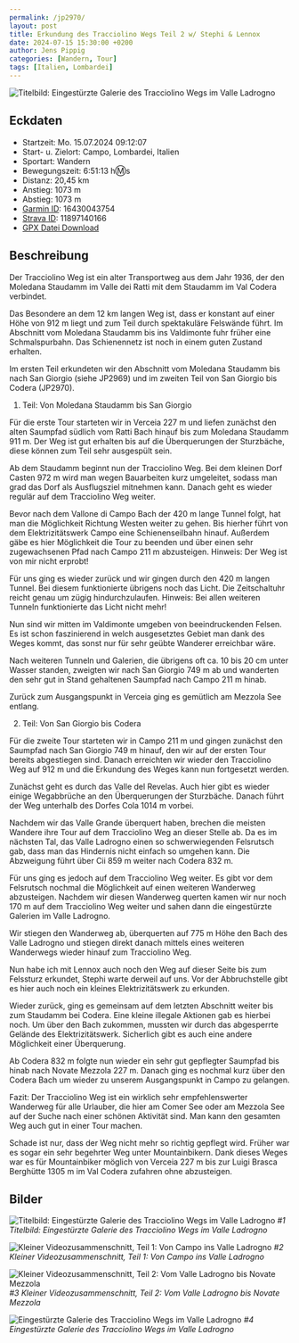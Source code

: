 ```yaml
---
permalink: /jp2970/
layout: post
title: Erkundung des Tracciolino Wegs Teil 2 w/ Stephi & Lennox
date: 2024-07-15 15:30:00 +0200
author: Jens Pippig
categories: [Wandern, Tour]
tags: [Italien, Lombardei]
---
```


![Titelbild: Eingestürzte Galerie des Tracciolino Wegs im Valle Ladrogno](https://dgtzuqphqg23d.cloudfront.net/hCWDbNBWbTyoVAfHVOr0y_NnysYCpIcduPVdQXTF0vI-2048x1365.jpg)

## Eckdaten

- Startzeit: Mo. 15.07.2024 09:12:07
- Start- u. Zielort: Campo, Lombardei, Italien
- Sportart: Wandern
- Bewegungszeit: 6:51:13 h:m:s
- Distanz: 20,45 km
- Anstieg: 1073 m
- Abstieg: 1073 m
- [Garmin ID](https://connect.garmin.com/modern/activity/16430043754): 16430043754
- [Strava ID](https://www.strava.com/activities/11897140166): 11897140166
- [GPX Datei Download](https://www.strava.com/activities/11897140166/export_gpx)

## Beschreibung

Der Tracciolino Weg ist ein alter Transportweg aus dem Jahr 1936, der den Moledana Staudamm im Valle dei Ratti mit dem Staudamm im Val Codera verbindet.

Das Besondere an dem 12 km langen Weg ist, dass er konstant auf einer Höhe von 912 m liegt und zum Teil durch spektakuläre Felswände führt. Im Abschnitt vom Moledana Staudamm bis ins Valdimonte fuhr früher eine Schmalspurbahn. Das Schienennetz ist noch in einem guten Zustand erhalten.

Im ersten Teil erkundeten wir den Abschnitt vom Moledana Staudamm bis nach San Giorgio (siehe JP2969) und im zweiten Teil von San Giorgio bis Codera (JP2970).

1. Teil: Von Moledana Staudamm bis San Giorgio

Für die erste Tour starteten wir in Verceia 227 m und liefen zunächst den alten Saumpfad südlich vom Ratti Bach hinauf bis zum Moledana Staudamm 911 m. Der Weg ist gut erhalten bis auf die Überquerungen der Sturzbäche, diese können zum Teil sehr ausgespült sein.

Ab dem Staudamm beginnt nun der Tracciolino Weg. Bei dem kleinen Dorf Casten 972 m wird man wegen Bauarbeiten kurz umgeleitet, sodass man grad das Dorf als Ausflugsziel mitnehmen kann. Danach geht es wieder regulär auf dem Tracciolino Weg weiter.

Bevor nach dem Vallone di Campo Bach der 420 m lange Tunnel folgt, hat man die Möglichkeit Richtung Westen weiter zu gehen. Bis hierher führt von dem Elektrizitätswerk Campo eine Schienenseilbahn hinauf. Außerdem gäbe es hier Möglichkeit die Tour zu beenden und über einen sehr zugewachsenen Pfad nach Campo 211 m abzusteigen. Hinweis: Der Weg ist von mir nicht erprobt!

Für uns ging es wieder zurück und wir gingen durch den 420 m langen Tunnel. Bei diesem funktionierte übrigens noch das Licht. Die Zeitschaltuhr reicht genau um zügig hindurchzulaufen. Hinweis: Bei allen weiteren Tunneln funktionierte das Licht nicht mehr!

Nun sind wir mitten im Valdimonte umgeben von beeindruckenden Felsen. Es ist schon faszinierend in welch ausgesetztes Gebiet man dank des Weges kommt, das sonst nur für sehr geübte Wanderer erreichbar wäre.

Nach weiteren Tunneln und Galerien, die übrigens oft ca. 10 bis 20 cm unter Wasser standen, zweigten wir nach San Giorgio 749 m ab und wanderten den sehr gut in Stand gehaltenen Saumpfad nach Campo 211 m hinab.

Zurück zum Ausgangspunkt in Verceia ging es gemütlich am Mezzola See entlang.

2. Teil: Von San Giorgio bis Codera

Für die zweite Tour starteten wir in Campo 211 m und gingen zunächst den Saumpfad nach San Giorgio 749 m hinauf, den wir auf der ersten Tour bereits abgestiegen sind. Danach erreichten wir wieder den Tracciolino Weg auf 912 m und die Erkundung des Weges kann nun fortgesetzt werden.

Zunächst geht es durch das Valle del Revelas. Auch hier gibt es wieder einige Wegabbrüche an den Überquerungen der Sturzbäche. Danach führt der Weg unterhalb des Dorfes Cola 1014 m vorbei.

Nachdem wir das Valle Grande überquert haben, brechen die meisten Wandere ihre Tour auf dem Tracciolino Weg an dieser Stelle ab. Da es im nächsten Tal, das Valle Ladrogno einen so schwerwiegenden Felsrutsch gab, dass man das Hindernis nicht einfach so umgehen kann. Die Abzweigung führt über Cii 859 m weiter nach Codera 832 m.

Für uns ging es jedoch auf dem Tracciolino Weg weiter. Es gibt vor dem Felsrutsch nochmal die Möglichkeit auf einen weiteren Wanderweg abzusteigen. Nachdem wir diesen Wanderweg querten kamen wir nur noch 170 m auf dem Tracciolino Weg weiter und sahen dann die eingestürzte Galerien im Valle Ladrogno.

Wir stiegen den Wanderweg ab, überquerten auf 775 m Höhe den Bach des Valle Ladrogno und stiegen direkt danach mittels eines weiteren Wanderwegs wieder hinauf zum Tracciolino Weg.

Nun habe ich mit Lennox auch noch den Weg auf dieser Seite bis zum Felssturz erkundet, Stephi warte derweil auf uns. Vor der Abbruchstelle gibt es hier auch noch ein kleines Elektrizitätswerk zu erkunden.

Wieder zurück, ging es gemeinsam auf dem letzten Abschnitt weiter bis zum Staudamm bei Codera. Eine kleine illegale Aktionen gab es hierbei noch. Um über den Bach zukommen, mussten wir durch das abgesperrte Gelände des Elektrizitätswerk. Sicherlich gibt es auch eine andere Möglichkeit einer Überquerung.

Ab Codera 832 m folgte nun wieder ein sehr gut gepflegter Saumpfad bis hinab nach Novate Mezzola 227 m. Danach ging es nochmal kurz über den Codera Bach um wieder zu unserem Ausgangspunkt in Campo zu gelangen.

Fazit: Der Tracciolino Weg ist ein wirklich sehr empfehlenswerter Wanderweg für alle Urlauber, die hier am Comer See oder am Mezzola See auf der Suche nach einer schönen Aktivität sind. Man kann den gesamten Weg auch gut in einer Tour machen.

Schade ist nur, dass der Weg nicht mehr so richtig gepflegt wird. Früher war es sogar ein sehr begehrter Weg unter Mountainbikern. Dank dieses Weges war es für Mountainbiker möglich von Verceia 227 m bis zur Luigi Brasca Berghütte 1305 m im Val Codera zufahren ohne abzusteigen.

## Bilder

![Titelbild: Eingestürzte Galerie des Tracciolino Wegs im Valle Ladrogno](https://dgtzuqphqg23d.cloudfront.net/hCWDbNBWbTyoVAfHVOr0y_NnysYCpIcduPVdQXTF0vI-2048x1365.jpg)
*#1 Titelbild: Eingestürzte Galerie des Tracciolino Wegs im Valle Ladrogno*

![Kleiner Videozusammenschnitt, Teil 1: Von Campo ins Valle Ladrogno](https://image.mux.com/Er02Gb45HUf3ia3MGhSSk8QCSZaN2UKi00ht01AyI2C2P4/thumbnail.jpg)
*#2 Kleiner Videozusammenschnitt, Teil 1: Von Campo ins Valle Ladrogno*

![Kleiner Videozusammenschnitt, Teil 2: Vom Valle Ladrogno bis Novate Mezzola](https://image.mux.com/WdVLk8hveWAXBMtMmh6YAuHMzbIVX7OEvSZS00PEOYmw/thumbnail.jpg)
*#3 Kleiner Videozusammenschnitt, Teil 2: Vom Valle Ladrogno bis Novate Mezzola*

![Eingestürzte Galerie des Tracciolino Wegs im Valle Ladrogno](https://dgtzuqphqg23d.cloudfront.net/hCWDbNBWbTyoVAfHVOr0y_NnysYCpIcduPVdQXTF0vI-2048x1365.jpg)
*#4 Eingestürzte Galerie des Tracciolino Wegs im Valle Ladrogno*